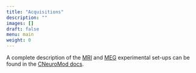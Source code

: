 ```yaml
---
title: "Acquisitions"
description: ""
images: []
draft: false
menu: main
weight: 0
---
```

A complete description of the [MRI](http://docs.cneuromod.ca/en/2020-alpha/MRI.html) and [MEG](http://docs.cneuromod.ca/en/2020-alpha/MEG.html) experimental set-ups can be found in the [CNeuroMod docs](http://docs.cneuromod.ca).
